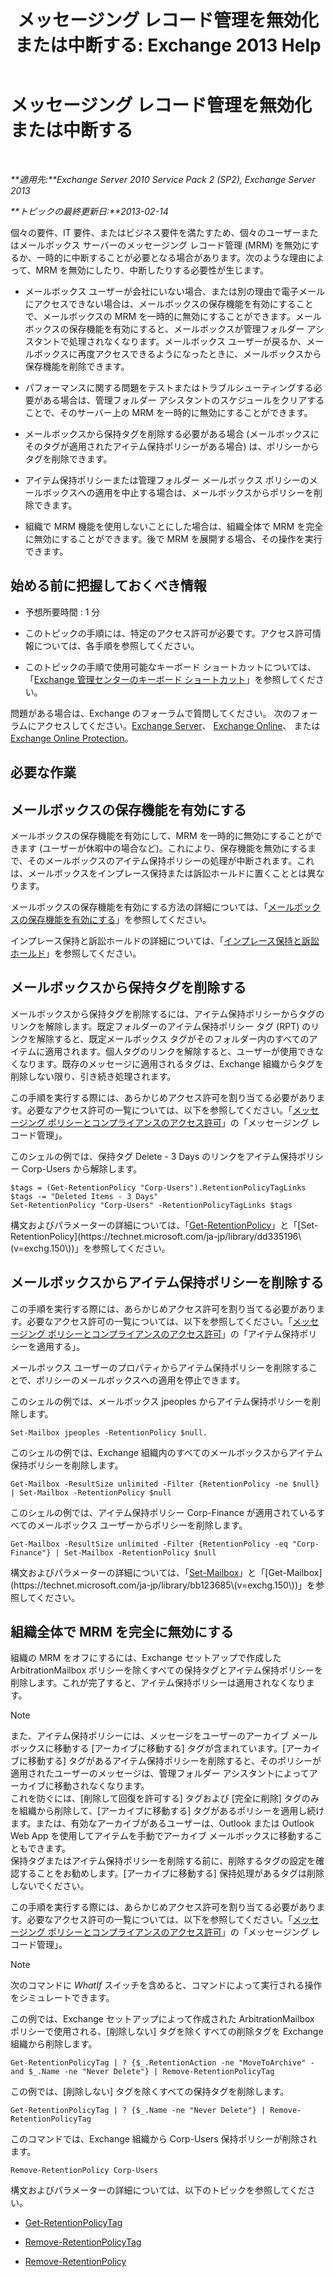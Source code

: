 ﻿---
title: 'メッセージング レコード管理を無効化または中断する: Exchange 2013 Help'
TOCTitle: メッセージング レコード管理を無効化または中断する
ms:assetid: 631191aa-3bba-4ebf-a727-c48ed2ebe176
ms:mtpsurl: https://technet.microsoft.com/ja-jp/library/Aa998580(v=EXCHG.150)
ms:contentKeyID: 52057819
ms.date: 04/24/2018
mtps_version: v=EXCHG.150
ms.translationtype: HT
---

# メッセージング レコード管理を無効化または中断する

 

_**適用先:**Exchange Server 2010 Service Pack 2 (SP2), Exchange Server 2013_

_**トピックの最終更新日:**2013-02-14_

個々の要件、IT 要件、またはビジネス要件を満たすため、個々のユーザーまたはメールボックス サーバーのメッセージング レコード管理 (MRM) を無効にするか、一時的に中断することが必要となる場合があります。次のような理由によって、MRM を無効にしたり、中断したりする必要性が生じます。

  - メールボックス ユーザーが会社にいない場合、または別の理由で電子メールにアクセスできない場合は、メールボックスの保存機能を有効にすることで、メールボックスの MRM を一時的に無効にすることができます。メールボックスの保存機能を有効にすると、メールボックスが管理フォルダー アシスタントで処理されなくなります。メールボックス ユーザーが戻るか、メールボックスに再度アクセスできるようになったときに、メールボックスから保存機能を削除できます。

  - パフォーマンスに関する問題をテストまたはトラブルシューティングする必要がある場合は、管理フォルダー アシスタントのスケジュールをクリアすることで、そのサーバー上の MRM を一時的に無効にすることができます。

  - メールボックスから保持タグを削除する必要がある場合 (メールボックスにそのタグが適用されたアイテム保持ポリシーがある場合) は、ポリシーからタグを削除できます。

  - アイテム保持ポリシーまたは管理フォルダー メールボックス ポリシーのメールボックスへの適用を中止する場合は、メールボックスからポリシーを削除できます。

  - 組織で MRM 機能を使用しないことにした場合は、組織全体で MRM を完全に無効にすることができます。後で MRM を展開する場合、その操作を実行できます。

## 始める前に把握しておくべき情報

  - 予想所要時間 : 1 分

  - このトピックの手順には、特定のアクセス許可が必要です。アクセス許可情報については、各手順を参照してください。

  - このトピックの手順で使用可能なキーボード ショートカットについては、「[Exchange 管理センターのキーボード ショートカット](keyboard-shortcuts-in-the-exchange-admin-center-exchange-online-protection-help.md)」を参照してください。

問題がある場合は、Exchange のフォーラムで質問してください。 次のフォーラムにアクセスしてください。[Exchange Server](https://go.microsoft.com/fwlink/p/?linkid=60612)、 [Exchange Online](https://go.microsoft.com/fwlink/p/?linkid=267542)、 または [Exchange Online Protection](https://go.microsoft.com/fwlink/p/?linkid=285351)。

## 必要な作業

## メールボックスの保存機能を有効にする

メールボックスの保存機能を有効にして、MRM を一時的に無効にすることができます (ユーザーが休暇中の場合など)。これにより、保存機能を無効にするまで、そのメールボックスのアイテム保持ポリシーの処理が中断されます。これは、メールボックスをインプレース保持または訴訟ホールドに置くこととは異なります。

メールボックスの保存機能を有効にする方法の詳細については、「[メールボックスの保存機能を有効にする](place-a-mailbox-on-retention-hold-exchange-2013-help.md)」を参照してください。

インプレース保持と訴訟ホールドの詳細については、「[インプレース保持と訴訟ホールド](in-place-hold-and-litigation-hold-exchange-2013-help.md)」を参照してください。

## メールボックスから保持タグを削除する

メールボックスから保持タグを削除するには、アイテム保持ポリシーからタグのリンクを解除します。既定フォルダーのアイテム保持ポリシー タグ (RPT) のリンクを解除すると、既定メールボックス タグがそのフォルダー内のすべてのアイテムに適用されます。個人タグのリンクを解除すると、ユーザーが使用できなくなります。既存のメッセージに適用されるタグは、Exchange 組織からタグを削除しない限り、引き続き処理されます。

この手順を実行する際には、あらかじめアクセス許可を割り当てる必要があります。必要なアクセス許可の一覧については、以下を参照してください。「[メッセージング ポリシーとコンプライアンスのアクセス許可](messaging-policy-and-compliance-permissions-exchange-2013-help.md)」の「メッセージング レコード管理」。

このシェルの例では、保持タグ Delete - 3 Days のリンクをアイテム保持ポリシー Corp-Users から解除します。

    $tags = (Get-RetentionPolicy "Corp-Users").RetentionPolicyTagLinks
    $tags -= "Deleted Items - 3 Days"
    Set-RetentionPolicy "Corp-Users" -RetentionPolicyTagLinks $tags

構文およびパラメーターの詳細については、「[Get-RetentionPolicy](https://technet.microsoft.com/ja-jp/library/dd298086\(v=exchg.150\))」と「[Set-RetentionPolicy](https://technet.microsoft.com/ja-jp/library/dd335196\(v=exchg.150\))」を参照してください。

## メールボックスからアイテム保持ポリシーを削除する

この手順を実行する際には、あらかじめアクセス許可を割り当てる必要があります。必要なアクセス許可の一覧については、以下を参照してください。「[メッセージング ポリシーとコンプライアンスのアクセス許可](messaging-policy-and-compliance-permissions-exchange-2013-help.md)」の「アイテム保持ポリシーを適用する」。

メールボックス ユーザーのプロパティからアイテム保持ポリシーを削除することで、ポリシーのメールボックスへの適用を停止できます。

このシェルの例では、メールボックス jpeoples からアイテム保持ポリシーを削除します。

    Set-Mailbox jpeoples -RetentionPolicy $null.

このシェルの例では、Exchange 組織内のすべてのメールボックスからアイテム保持ポリシーを削除します。

    Get-Mailbox -ResultSize unlimited -Filter {RetentionPolicy -ne $null} | Set-Mailbox -RetentionPolicy $null

このシェルの例では、アイテム保持ポリシー Corp-Finance が適用されているすべてのメールボックス ユーザーからポリシーを削除します。

    Get-Mailbox -ResultSize unlimited -Filter {RetentionPolicy -eq "Corp-Finance"} | Set-Mailbox -RetentionPolicy $null

構文およびパラメーターの詳細については、「[Set-Mailbox](https://technet.microsoft.com/ja-jp/library/bb123981\(v=exchg.150\))」と「[Get-Mailbox](https://technet.microsoft.com/ja-jp/library/bb123685\(v=exchg.150\))」を参照してください。

## 組織全体で MRM を完全に無効にする

組織の MRM をオフにするには、Exchange セットアップで作成した ArbitrationMailbox ポリシーを除くすべての保持タグとアイテム保持ポリシーを削除します。これが完了すると、アイテム保持ポリシーは適用されなくなります。


> [!NOTE]
> また、アイテム保持ポリシーには、メッセージをユーザーのアーカイブ メールボックスに移動する [アーカイブに移動する] タグが含まれています。[アーカイブに移動する] タグがあるアイテム保持ポリシーを削除すると、そのポリシーが適用されたユーザーのメッセージは、管理フォルダー アシスタントによってアーカイブに移動されなくなります。<BR>これを防ぐには、[削除して回復を許可する] タグおよび [完全に削除] タグのみを組織から削除して、[アーカイブに移動する] タグがあるポリシーを適用し続けます。または、有効なアーカイブがあるユーザーは、Outlook または Outlook Web App を使用してアイテムを手動でアーカイブ メールボックスに移動することもできます。<BR>保持タグまたはアイテム保持ポリシーを削除する前に、削除するタグの設定を確認することをお勧めします。[アーカイブに移動する] 保持処理があるタグは削除しないでください。



この手順を実行する際には、あらかじめアクセス許可を割り当てる必要があります。必要なアクセス許可の一覧については、以下を参照してください。「[メッセージング ポリシーとコンプライアンスのアクセス許可](messaging-policy-and-compliance-permissions-exchange-2013-help.md)」の「メッセージング レコード管理」。


> [!NOTE]
> 次のコマンドに <EM>WhatIf</EM> スイッチを含めると、コマンドによって実行される操作をシミュレートできます。



この例では、Exchange セットアップによって作成された ArbitrationMailbox ポリシーで使用される、\[削除しない\] タグを除くすべての削除タグを Exchange 組織から削除します。

    Get-RetentionPolicyTag | ? {$_.RetentionAction -ne "MoveToArchive" -and $_.Name -ne "Never Delete"} | Remove-RetentionPolicyTag

この例では、\[削除しない\] タグを除くすべての保持タグを削除します。

    Get-RetentionPolicyTag | ? {$_.Name -ne "Never Delete"} | Remove-RetentionPolicyTag

このコマンドでは、Exchange 組織から Corp-Users 保持ポリシーが削除されます。

    Remove-RetentionPolicy Corp-Users

構文およびパラメーターの詳細については、以下のトピックを参照してください。

  - [Get-RetentionPolicyTag](https://technet.microsoft.com/ja-jp/library/dd298009\(v=exchg.150\))

  - [Remove-RetentionPolicyTag](https://technet.microsoft.com/ja-jp/library/dd335092\(v=exchg.150\))

  - [Remove-RetentionPolicy](https://technet.microsoft.com/ja-jp/library/dd297962\(v=exchg.150\))

